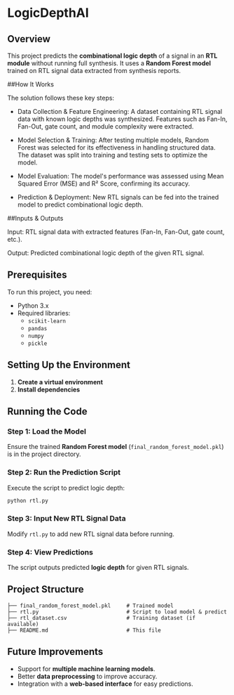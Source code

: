 # LogicDepthAI

## Overview
This project predicts the **combinational logic depth** of a signal in an **RTL module** without running full synthesis. It uses a **Random Forest model** trained on RTL signal data extracted from synthesis reports.

##How It Works

The solution follows these key steps:

- Data Collection & Feature Engineering: A dataset containing RTL signal data with known logic depths was synthesized. Features such as Fan-In, Fan-Out, gate count, and module complexity were extracted.

- Model Selection & Training: After testing multiple models, Random Forest was selected for its effectiveness in handling structured data. The dataset was split into training and testing sets to optimize the model.

- Model Evaluation: The model's performance was assessed using Mean Squared Error (MSE) and R² Score, confirming its accuracy.

- Prediction & Deployment: New RTL signals can be fed into the trained model to predict combinational logic depth.

##Inputs & Outputs

Input: RTL signal data with extracted features (Fan-In, Fan-Out, gate count, etc.).

Output: Predicted combinational logic depth of the given RTL signal.

## Prerequisites
To run this project, you need:
- Python 3.x
- Required libraries:
  - `scikit-learn`
  - `pandas`
  - `numpy`
  - `pickle`

## Setting Up the Environment

1. **Create a virtual environment**
2. **Install dependencies**

## Running the Code

### **Step 1: Load the Model**
Ensure the trained **Random Forest model** (`final_random_forest_model.pkl`) is in the project directory.

### **Step 2: Run the Prediction Script**
Execute the script to predict logic depth:
```sh
python rtl.py
```

### **Step 3: Input New RTL Signal Data**
Modify `rtl.py` to add new RTL signal data before running.

### **Step 4: View Predictions**
The script outputs predicted **logic depth** for given RTL signals.

## Project Structure
```
├── final_random_forest_model.pkl     # Trained model
├── rtl.py                            # Script to load model & predict
├── rtl_dataset.csv                   # Training dataset (if available)
├── README.md                         # This file
```

## Future Improvements
- Support for **multiple machine learning models**.
- Better **data preprocessing** to improve accuracy.
- Integration with a **web-based interface** for easy predictions.



